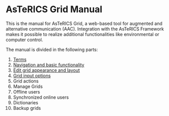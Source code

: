 # AsTeRICS Grid Manual

This is the manual for AsTeRICS Grid, a web-based tool for augmented and alternative communication (AAC). Integration with the AsTeRICS Framework makes it possible to realize additional functionalities like environmental or computer control.

The manual is divided in the following parts:

1. [Terms](01_terms.md)
1. [Navigation and basic functionality](02_navigation.md)
1. [Edit grid appearance and layout](03_appearance_layout.md)
1. [Grid input options](04_input_options.md)
1. Grid actions
1. Manage Grids
1. Offline users
1. Synchronized online users
1. Dictionaries
1. Backup grids